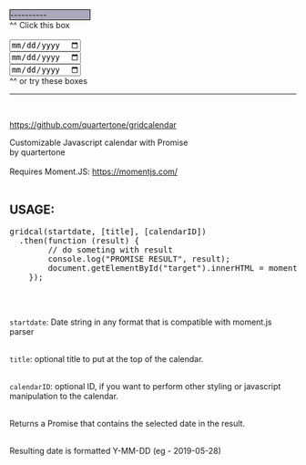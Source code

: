 

<script src="https://cdnjs.cloudflare.com/ajax/libs/moment.js/2.24.0/moment.min.js"></script>
<script src="gridcalendar.js"></script>
<link rel="stylesheet" type="text/css" href="gridcalendar.css" />

<div id="cal" style="border: 1px solid black; background: #aab; width:10em;cursor: pointer">----------</div>
^^ Click this box

<br/>
<br/>
<input type="date" /><br/>
<input type="date" /><br/>
<input type="date" /><br/>
^^ or try these boxes

<br/>
<hr/>
<br/>

<a href="https://github.com/quartertone/gridcalendar">https://github.com/quartertone/gridcalendar</a>
<br/>

Customizable Javascript calendar with Promise<br/>
by quartertone<br/>
<br/>
Requires Moment.JS: <a href="https://momentjs.com/">https://momentjs.com/</a>
<br/><br/>

<h2>USAGE:</h2>

<pre>
gridcal(startdate, [title], [calendarID])
  .then(function (result) {
		// do someting with result
		console.log("PROMISE RESULT", result);
		document.getElementById("target").innerHTML = moment(result).format("ll");
	});
</pre>

<br/><br/>

<code>startdate</code>: Date string in any format that is compatible with moment.js parser<br/><br/>

<code>title</code>: optional title to put at the top of the calendar.<br/><br/>

<code>calendarID</code>: optional ID, if you want to perform other styling or javascript manipulation to the calendar.<br/><br/>

Returns a Promise that contains the selected date in the result.<br/><br/>

Resulting date is formatted Y-MM-DD (eg - 2019-05-28)<br/><br/>


<script type="text/javascript">

document.getElementById("cal").onclick = function(e) {
	e.preventDefault();
	gridcal(this.innerHTML).then(function(result) {
		console.log("PROMISE RESULT", result);
		e.target.innerHTML = moment(result).format("LL");
		//document.getElementById("cal").innerHTML = result;
	});
};







// Experimental code to replace input date elements with DIVs

try {
	var datethings = document.querySelectorAll("input[type='date']");

	for (i = 0; i < datethings.length; i++) {
		//let newthing = document.createElement("div");
		//newthing.innerHTML = moment().format("ll");
		//datethings[i].parentElement.insertBefore(newthing, datethings[i]);
		//datethings[i].parentElement.removeChild(datethings[i]);
		//replace date input with DIVs


		datethings[i].onclick = function(e) {
			e.preventDefault();
			gridcal(this.innerHTML).then(function(result) {
				console.log("PROMISE RESULT", result);
				e.target.value = moment(result).format("ll");
			});
		};

	}

} catch (e) {}


/* */



</script>

</main>
</body>
</html>

